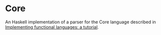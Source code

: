 # Core

An Haskell implementation of a parser for the Core language described in [Implementing functional languages: a tutorial](https://www.researchgate.net/publication/228377970_Implementing_functional_languages_a_tutorial).
  

